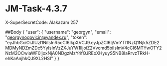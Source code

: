# JM-Task-4.3.7


X-SuperSecretCode: Alakazam 257

##Body
{
    "user": {
        "username": "georgyn",
        "email": "georgynogovicin@yandex.ru",
        "token": "eyJhbGciOiJIUzI1NiIsInR5cCI6IkpXVCJ9.eyJpZCI6IjVmYTI1NzQ1Njk5ZDE2MDMyNDZmZDc5YyIsInVzZXJuYW1lIjoiZ2Vvcmd5biIsImV4cCI6MTYwOTY2NzM2OCwiaWF0IjoxNjA0NDgzMzY4fQ.iREoXHyuyS5NB8IaRrvzTRkH-ehKaAnjhkQJ9XL2HSI"
    }
}
